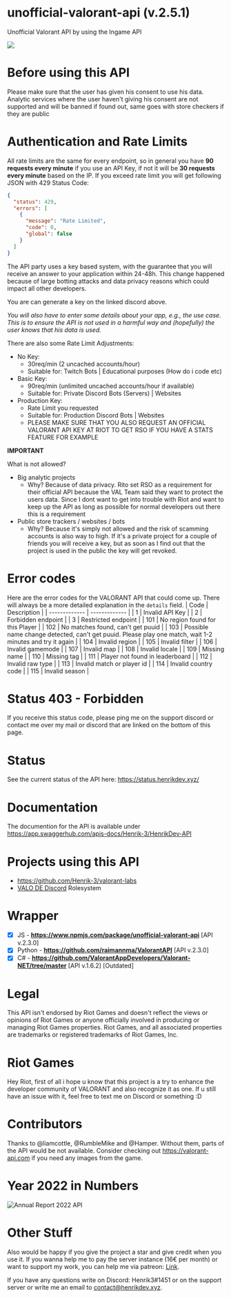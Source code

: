 # unofficial-valorant-api (v.2.5.1)
Unofficial Valorant API by using the Ingame API
<br>

<a href="https://discord.gg/X3GaVkX2YN" target="_blank"><img src="https://discordapp.com/api/guilds/704231681309278228/widget.png?style=banner2"/></a>

# Before using this API
Please make sure that the user has given his consent to use his data. Analytic services where the user haven't giving his consent are not supported and will be banned if found out, same goes with store checkers if they are public

# Authentication and Rate Limits
All rate limits are the same for every endpoint, so in general you have **90 requests every minute** if you use an API Key, if not it will be **30 requests every minute** based on the IP.
If you exceed rate limit you will get following JSON with 429 Status Code:
```json
{
  "status": 429,
  "errors": [
    {
      "message": "Rate Limited",
      "code": 0,
      "global": false
    }
  ]
}
```
The API party uses a key based system, with the guarantee that you will receive an answer to your application within 24-48h. This change happened because of large botting attacks and data privacy reasons which could impact all other developers.

You are can generate a key on the linked discord above. 

*You will also have to enter some details about your app, e.g., the use case. This is to ensure the API is not used in a harmful way and (hopefully) the user knows that his data is used.*

There are also some Rate Limit Adjustments:
- No Key: 
   - 30req/min (2 uncached accounts/hour)
   - Suitable for: Twitch Bots | Educational purposes (How do i code etc)
- Basic Key:
    - 90req/min (unlimited uncached accounts/hour if available)
    - Suitable for: Private Discord Bots (Servers) | Websites
- Production Key:
    - Rate Limit you requested
    - Suitable for: Production Discord Bots | Websites
    - PLEASE MAKE SURE THAT YOU ALSO REQUEST AN OFFICIAL VALORANT API KEY AT RIOT TO GET RSO IF YOU HAVE A STATS FEATURE FOR EXAMPLE
    
**IMPORTANT**

What is not allowed?
- Big analytic projects
    - Why? Because of data privacy. Rito set RSO as a requirement for their official API because the VAL Team said they want to protect the users data. Since I dont want to get into trouble with Riot and want to keep up the API as long as possible for normal developers out there this is a requirement
- Public store trackers / websites / bots
    - Why? Because it's simply not allowed and the risk of scamming accounts is also way to high. If it's a private project for a couple of friends you will receive a key, but as soon as I find out that the project is used in the public the key will get revoked.

# Error codes
Here are the error codes for the VALORANT API that could come up. There will always be a more detailed explanation in the `details` field.
| Code | Description |
| ------------- | ------------- |
| 1 | Invalid API Key |
| 2 | Forbidden endpoint |
| 3 | Restricted endpoint |
| 101 | No region found for this Player  |
| 102  | No matches found, can't get puuid  |
| 103 | Possible name change detected, can't get puuid. Please play one match, wait 1-2 minutes and try it again  |
| 104 | Invalid region |
| 105 | Invalid filter |
| 106 | Invalid gamemode |
| 107 | Invalid map |
| 108 | Invalid locale |
| 109 | Missing name |
| 110 | Missing tag |
| 111 | Player not found in leaderboard |
| 112 | Invalid raw type |
| 113 | Invalid match or player id |
| 114 | Invalid country code |
| 115 | Invalid season |

# Status 403 - Forbidden
If you receive this status code, please ping me on the support discord or contact me over my mail or discord that are linked on the bottom of this page.

# Status
See the current status of the API here: https://status.henrikdev.xyz/

# Documentation
The documention for the API is available under https://app.swaggerhub.com/apis-docs/Henrik-3/HenrikDev-API
  
# Projects using this API
- https://github.com/Henrik-3/valorant-labs
- [VALO DE Discord](https://discord.gg/valode) Rolesystem

# Wrapper
- [x] JS - **https://www.npmjs.com/package/unofficial-valorant-api** [API v.2.3.0]
- [x] Python - **https://github.com/raimannma/ValorantAPI** [API v.2.3.0]
- [x] C# - **https://github.com/ValorantAppDevelopers/Valorant-NET/tree/master** [API v.1.6.2] [Outdated]

# Legal
This API isn't endorsed by Riot Games and doesn't reflect the views or opinions of Riot Games or anyone officially involved in producing or managing Riot Games properties. Riot Games, and all associated properties are trademarks or registered trademarks of Riot Games, Inc.

# Riot Games
Hey Riot, first of all i hope u know that this project is a try to enhance the developer community of VALORANT and also recognize it as one. If u still have an issue with it, feel free to text me on Discord or something :D

# Contributors
Thanks to @liamcottle, @RumbleMike and @Hamper. Without them, parts of the API would be not available.
Consider checking out https://valorant-api.com if you need any images from the game.

# Year 2022 in Numbers
![Annual Report 2022 API](https://user-images.githubusercontent.com/43936184/210059618-29665ffd-2070-48b9-87ae-293b55023941.png)

# Other Stuff
Also would be happy if you give the project a star and give credit when you use it. If you wanna help me to pay the server instance (16€ per month) or want to support my work, you can help me via patreon: [Link](https://www.patreon.com/henrikdev).

If you have any questions write on Discord: Henrik3#1451 or on the support server or write me an email to contact@henrikdev.xyz. 

